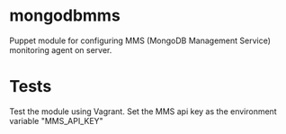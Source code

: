 mongodbmms
===========

Puppet module for configuring MMS (MongoDB Management Service) monitoring agent on server.

Tests
===========
Test the module using Vagrant.
Set the MMS api key as the environment variable "MMS_API_KEY"